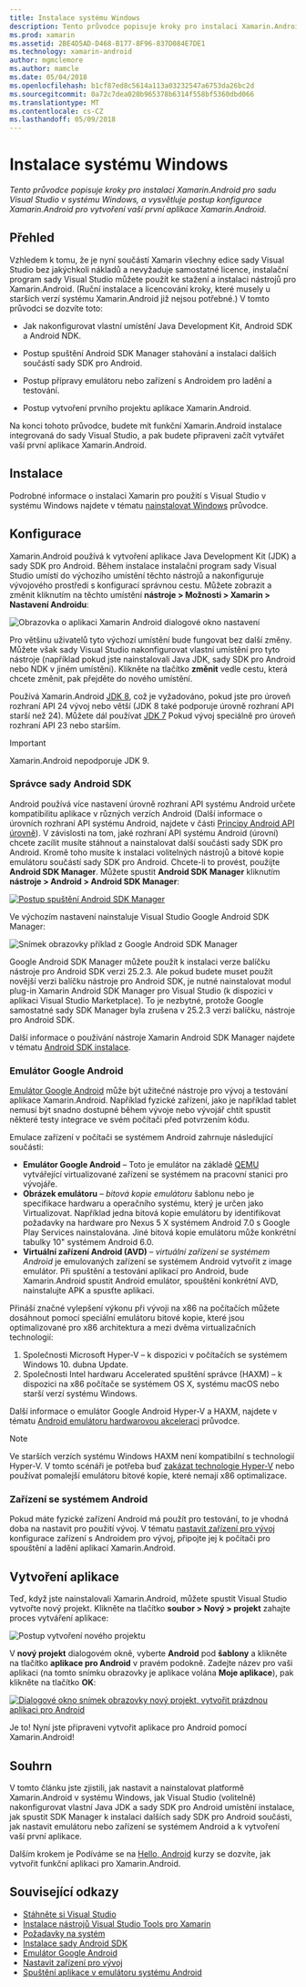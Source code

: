 ```yaml
---
title: Instalace systému Windows
description: Tento průvodce popisuje kroky pro instalaci Xamarin.Android pro sadu Visual Studio v systému Windows, a vysvětluje postup konfigurace Xamarin.Android pro vytvoření vaší první aplikace Xamarin.Android.
ms.prod: xamarin
ms.assetid: 2BE4D5AD-D468-B177-8F96-837D084E7DE1
ms.technology: xamarin-android
author: mgmclemore
ms.author: mamcle
ms.date: 05/04/2018
ms.openlocfilehash: b1cf87ed8c5614a113a03232547a6753da26bc2d
ms.sourcegitcommit: 0a72c7dea020b965378b6314f558bf5360dbd066
ms.translationtype: MT
ms.contentlocale: cs-CZ
ms.lasthandoff: 05/09/2018
---
```

# <a name="windows-installation"></a>Instalace systému Windows

_Tento průvodce popisuje kroky pro instalaci Xamarin.Android pro sadu Visual Studio v systému Windows, a vysvětluje postup konfigurace Xamarin.Android pro vytvoření vaší první aplikace Xamarin.Android._


## <a name="overview"></a>Přehled

Vzhledem k tomu, že je nyní součástí Xamarin všechny edice sady Visual Studio bez jakýchkoli nákladů a nevyžaduje samostatné licence, instalační program sady Visual Studio můžete použít ke stažení a instalaci nástrojů pro Xamarin.Android.
(Ruční instalace a licencování kroky, které musely u starších verzí systému Xamarin.Android již nejsou potřebné.) V tomto průvodci se dozvíte toto:

-   Jak nakonfigurovat vlastní umístění Java Development Kit, Android SDK a Android NDK.

-   Postup spuštění Android SDK Manager stahování a instalaci dalších součástí sady SDK pro Android.

-   Postup přípravy emulátoru nebo zařízení s Androidem pro ladění a testování.

-   Postup vytvoření prvního projektu aplikace Xamarin.Android.

Na konci tohoto průvodce, budete mít funkční Xamarin.Android instalace integrovaná do sady Visual Studio, a pak budete připraveni začít vytvářet vaší první aplikace Xamarin.Android.

## <a name="installation"></a>Instalace

Podrobné informace o instalaci Xamarin pro použití s Visual Studio v systému Windows najdete v tématu [nainstalovat Windows](~/cross-platform/get-started/installation/windows.md) průvodce.


## <a name="configuration"></a>Konfigurace

Xamarin.Android používá k vytvoření aplikace Java Development Kit (JDK) a sady SDK pro Android. Během instalace instalační program sady Visual Studio umístí do výchozího umístění těchto nástrojů a nakonfiguruje vývojového prostředí s konfigurací správnou cestu. Můžete zobrazit a změnit kliknutím na těchto umístění **nástroje > Možnosti > Xamarin > Nastavení Androidu**:

![Obrazovka o aplikaci Xamarin Android dialogové okno nastavení](windows-images/07-settings.png)

Pro většinu uživatelů tyto výchozí umístění bude fungovat bez další změny. Můžete však sady Visual Studio nakonfigurovat vlastní umístění pro tyto nástroje (například pokud jste nainstalovali Java JDK, sady SDK pro Android nebo NDK v jiném umístění). Klikněte na tlačítko **změnit** vedle cestu, která chcete změnit, pak přejděte do nového umístění.

Používá Xamarin.Android [JDK 8](http://www.oracle.com/technetwork/java/javase/downloads/jdk8-downloads-2133151.html), což je vyžadováno, pokud jste pro úroveň rozhraní API 24 vývoj nebo větší (JDK 8 také podporuje úrovně rozhraní API starší než 24). Můžete dál používat [JDK 7](http://www.oracle.com/technetwork/java/javase/downloads/jdk7-downloads-1880260.html) Pokud vývoj speciálně pro úroveň rozhraní API 23 nebo starším.

> [!IMPORTANT]
> Xamarin.Android nepodporuje JDK 9.


### <a name="android-sdk-manager"></a>Správce sady Android SDK

Android používá více nastavení úrovně rozhraní API systému Android určete kompatibilitu aplikace v různých verzích Android (Další informace o úrovních rozhraní API systému Android, najdete v části [Principy Android API úrovně](~/android/app-fundamentals/android-api-levels.md)).
V závislosti na tom, jaké rozhraní API systému Android (úrovní) chcete zacílit musíte stáhnout a nainstalovat další součásti sady SDK pro Android. Kromě toho musíte k instalaci volitelných nástrojů a bitové kopie emulátoru součástí sady SDK pro Android. Chcete-li to provést, použijte **Android SDK Manager**. Můžete spustit **Android SDK Manager** kliknutím **nástroje > Android > Android SDK Manager**:

[![Postup spuštění Android SDK Manager](windows-images/08-sdk-manager-sml.png)](windows-images/08-sdk-manager.png#lightbox)

Ve výchozím nastavení nainstaluje Visual Studio Google Android SDK Manager:

![Snímek obrazovky příklad z Google Android SDK Manager](windows-images/09-google-sdk-manager.png)

Google Android SDK Manager můžete použít k instalaci verze balíčku nástroje pro Android SDK verzi 25.2.3. Ale pokud budete muset použít novější verzi balíčku nástroje pro Android SDK, je nutné nainstalovat modul plug-in Xamarin Android SDK Manager pro Visual Studio (k dispozici v aplikaci Visual Studio Marketplace). To je nezbytné, protože Google samostatné sady SDK Manager byla zrušena v 25.2.3 verzi balíčku, nástroje pro Android SDK. 

Další informace o používání nástroje Xamarin Android SDK Manager najdete v tématu [Android SDK instalace](~/android/get-started/installation/android-sdk.md).

### <a name="google-android-emulator"></a>Emulátor Google Android

[Emulátor Google Android](https://developer.android.com/studio/run/emulator) může být užitečné nástroje pro vývoj a testování aplikace Xamarin.Android. Například fyzické zařízení, jako je například tablet nemusí být snadno dostupné během vývoje nebo vývojář chtít spustit některé testy integrace ve svém počítači před potvrzením kódu.

Emulace zařízení v počítači se systémem Android zahrnuje následující součásti:

* **Emulátor Google Android** &ndash; Toto je emulátor na základě [QEMU](https://www.qemu.org/) vytvářející virtualizované zařízení se systémem na pracovní stanici pro vývojáře.
* **Obrázek emulátoru** &ndash; _bitová kopie emulátoru_ šablonu nebo je specifikace hardwaru a operačního systému, který je určen jako Virtualizovat. Například jedna bitová kopie emulátoru by identifikovat požadavky na hardware pro Nexus 5 X systémem Android 7.0 s Google Play Services nainstalována. Jiné bitová kopie emulátoru může konkrétní tabulky 10" systémem Android 6.0.
* **Virtuální zařízení Android (AVD)** &ndash; _virtuální zařízení se systémem Android_ je emulovaných zařízení se systémem Android vytvořit z image emulátor. Při spuštění a testování aplikací pro Android, bude Xamarin.Android spustit Android emulátor, spouštění konkrétní AVD, nainstalujte APK a spusťte aplikaci.

Přináší značné vylepšení výkonu při vývoji na x86 na počítačích můžete dosáhnout pomocí speciální emulátoru bitové kopie, které jsou optimalizované pro x86 architektura a mezi dvěma virtualizačních technologií:

1. Společnosti Microsoft Hyper-V &ndash; k dispozici v počítačích se systémem Windows 10. dubna Update.
2. Společnosti Intel hardwaru Accelerated spuštění správce (HAXM) &ndash; k dispozici na x86 počítače se systémem OS X, systému macOS nebo starší verzí systému Windows.

Další informace o emulátor Google Android Hyper-V a HAXM, najdete v tématu [Android emulátoru hardwarovou akceleraci](~/android/get-started/installation/android-emulator/hardware-acceleration.md) průvodce.

> [!NOTE]
> Ve starších verzích systému Windows HAXM není kompatibilní s technologií Hyper-V. V tomto scénáři je potřeba buď [zakázat technologie Hyper-V](/xamarin/android/deploy-test/debugging/android-sdk-emulator/troubleshooting.md?tabs=vswin#disabling-hyper-v) nebo používat pomalejší emulátoru bitové kopie, které nemají x86 optimalizace.

<a name="device" />

### <a name="android-device"></a>Zařízení se systémem Android

Pokud máte fyzické zařízení Android má použít pro testování, to je vhodná doba na nastavit pro použití vývoj. V tématu [nastavit zařízení pro vývoj](~/android/get-started/installation/set-up-device-for-development.md) konfigurace zařízení s Androidem pro vývoj, připojte jej k počítači pro spouštění a ladění aplikací Xamarin.Android.


## <a name="create-an-application"></a>Vytvoření aplikace

Teď, když jste nainstalovali Xamarin.Android, můžete spustit Visual Studio vytvořte nový projekt. Klikněte na tlačítko **soubor > Nový > projekt** zahajte proces vytváření aplikace:

![Postup vytvoření nového projektu](windows-images/10-new-project.png)

V **nový projekt** dialogovém okně, vyberte **Android** pod **šablony** a klikněte na tlačítko **aplikace pro Android** v pravém podokně. Zadejte název pro vaši aplikaci (na tomto snímku obrazovky je aplikace volána **Moje aplikace**), pak klikněte na tlačítko **OK**:

[![Dialogové okno snímek obrazovky nový projekt, vytvořit prázdnou aplikaci pro Android](windows-images/11-first-app-sml.w157.png)](windows-images/11-first-app.w157.png#lightbox)

Je to! Nyní jste připraveni vytvořit aplikace pro Android pomocí Xamarin.Android!


## <a name="summary"></a>Souhrn

V tomto článku jste zjistili, jak nastavit a nainstalovat platformě Xamarin.Android v systému Windows, jak Visual Studio (volitelně) nakonfigurovat vlastní Java JDK a sady SDK pro Android umístění instalace, jak spustit SDK Manager k instalaci dalších sady SDK pro Android součásti, jak nastavit emulátoru nebo zařízení se systémem Android a k vytvoření vaší první aplikace.

Dalším krokem je Podíváme se na [Hello, Android](~/android/get-started/hello-android/index.md) kurzy se dozvíte, jak vytvořit funkční aplikaci pro Xamarin.Android.


## <a name="related-links"></a>Související odkazy

- [Stáhněte si Visual Studio](https://www.visualstudio.com/vs/)
- [Instalace nástrojů Visual Studio Tools pro Xamarin](~/cross-platform/get-started/installation/windows.md)
- [Požadavky na systém](~/cross-platform/get-started/requirements.md)
- [Instalace sady Android SDK](~/android/get-started/installation/android-sdk.md)
- [Emulátor Google Android](~/android/get-started/installation/android-emulator/index.md)
- [Nastavit zařízení pro vývoj](~/android/get-started/installation/set-up-device-for-development.md)
- [Spuštění aplikace v emulátoru systému Android](https://developer.android.com/studio/run/emulator#Requirements)

